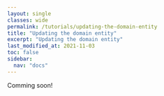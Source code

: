 ```yaml
---
layout: single
classes: wide
permalink: /tutorials/updating-the-domain-entity
title: "Updating the domain entity"
excerpt: "Updating the domain entity"
last_modified_at: 2021-11-03
toc: false
sidebar:
  nav: "docs"
---
```


Comming soon!